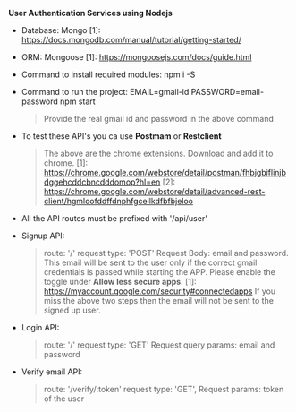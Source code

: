 **User Authentication Services using Nodejs**

* Database: Mongo
    [1]: https://docs.mongodb.com/manual/tutorial/getting-started/
* ORM: Mongoose
    [1]:  https://mongoosejs.com/docs/guide.html

* Command to install required modules: npm i -S

* Command to run the project: EMAIL=gmail-id PASSWORD=email-password npm start
     > Provide the real gmail id and password in the above command

* To test these API's you ca use __Postmam__ or __Restclient__
     > The above are the chrome extensions.
     > Download and add it to chrome.
           [1]: https://chrome.google.com/webstore/detail/postman/fhbjgbiflinjbdggehcddcbncdddomop?hl=en
           [2]: https://chrome.google.com/webstore/detail/advanced-rest-client/hgmloofddffdnphfgcellkdfbfbjeloo

* All the API routes must be prefixed with '/api/user'

* Signup API:
    > route: '/'
    > request type: 'POST'
    > Request Body: email and password.
    > This email will be sent to the user only if the correct gmail credentials is passed while starting the APP.
    > Please enable the toggle under __Allow less secure apps__.
          [1]: https://myaccount.google.com/security#connectedapps
    > If you miss the above two steps then the email will not be sent to the signed up user.

* Login API:
    > route: '/'
    > request type: 'GET'
    > Request query params: email and password

* Verify email API:
    > route: '/verify/:token'
    > request type: 'GET',
    > Request params: token of the user